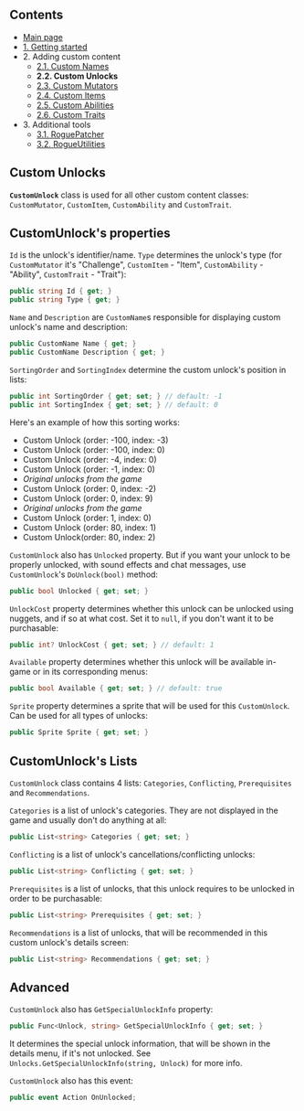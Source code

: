 ## Contents ##

- [Main page](https://github.com/Abbysssal/RogueLibs)
- [1. Getting started](./1.%20Getting%20started.md)
- 2\. Adding custom content
  - [2.1. Custom Names](./2.1.%20Custom%20Names.md)
  - **2.2. Custom Unlocks**
  - [2.3. Custom Mutators](./2.3.%20Custom%20Mutators.md)
  - [2.4. Custom Items](./2.4.%20Custom%20Items.md)
  - [2.5. Custom Abilities](./2.5.%20Custom%20Abilities.md)
  - [2.6. Custom Traits](./2.6.%20Custom%20Traits.md)
- 3\. Additional tools
  - [3.1. RoguePatcher](./3.1.%20RoguePatcher.md)
  - [3.2. RogueUtilities](./3.2.%20RogueUtilities.md)

## Custom Unlocks ##
**`CustomUnlock`** class is used for all other custom content classes: `CustomMutator`, `CustomItem`, `CustomAbility` and `CustomTrait`.
## CustomUnlock's properties ##

`Id` is the unlock's identifier/name. `Type` determines the unlock's type (for `CustomMutator` it's "Challenge", `CustomItem` - "Item", `CustomAbility` - "Ability", `CustomTrait` - "Trait"):
```cs
public string Id { get; }
public string Type { get; }
```
`Name` and `Description` are `CustomName`s responsible for displaying custom unlock's name and description:
```cs
public CustomName Name { get; }
public CustomName Description { get; }
```
`SortingOrder` and `SortingIndex` determine the custom unlock's position in lists:
```cs
public int SortingOrder { get; set; } // default: -1
public int SortingIndex { get; set; } // default: 0
```
Here's an example of how this sorting works:
- Custom Unlock (order: -100, index: -3)
- Custom Unlock (order: -100, index: 0)
- Custom Unlock (order: -4, index: 0)
- Custom Unlock (order: -1, index: 0)
- *Original unlocks from the game*
- Custom Unlock (order: 0, index: -2)
- Custom Unlock (order: 0, index: 9)
- *Original unlocks from the game*
- Custom Unlock (order: 1, index: 0)
- Custom Unlock (order: 80, index: 1)
- Custom Unlock(order: 80, index: 2)

`CustomUnlock` also has `Unlocked` property. But if you want your unlock to be properly unlocked, with sound effects and chat messages, use `CustomUnlock`'s `DoUnlock(bool)` method:
```cs
public bool Unlocked { get; set; }
```
`UnlockCost` property determines whether this unlock can be unlocked using nuggets, and if so at what cost. Set it to `null`, if you don't want it to be purchasable:
```cs
public int? UnlockCost { get; set; } // default: 1
```
`Available` property determines whether this unlock will be available in-game or in its corresponding menus:
```cs
public bool Available { get; set; } // default: true
```
`Sprite` property determines a sprite that will be used for this `CustomUnlock`. Can be used for all types of unlocks:
```cs
public Sprite Sprite { get; set; }
```
## CustomUnlock's Lists ##
`CustomUnlock` class contains 4 lists: `Categories`, `Conflicting`, `Prerequisites` and `Recommendations`.

`Categories` is a list of unlock's categories. They are not displayed in the game and usually don't do anything at all:
```cs
public List<string> Categories { get; set; }
```
`Conflicting` is a list of unlock's cancellations/conflicting unlocks:
```cs
public List<string> Conflicting { get; set; }
```
`Prerequisites` is a list of unlocks, that this unlock requires to be unlocked in order to be purchasable:
```cs
public List<string> Prerequisites { get; set; }
```
`Recommendations` is a list of unlocks, that will be recommended in this custom unlock's details screen:
```cs
public List<string> Recommendations { get; set; }
```
## Advanced ##
`CustomUnlock` also has `GetSpecialUnlockInfo` property:
```cs
public Func<Unlock, string> GetSpecialUnlockInfo { get; set; }
```
It determines the special unlock information, that will be shown in the details menu, if it's not unlocked. See `Unlocks.GetSpecialUnlockInfo(string, Unlock)` for more info.

`CustomUnlock` also has this event:
```cs
public event Action OnUnlocked;
```